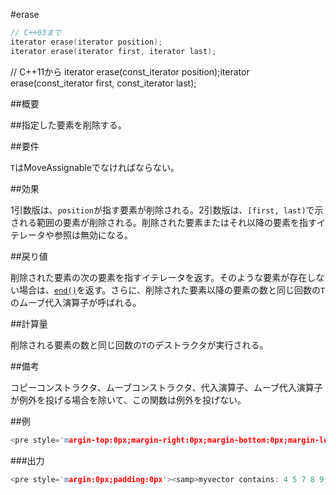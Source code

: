 #erase
```cpp
// C++03まで
iterator erase(iterator position);
iterator erase(iterator first, iterator last);
```

// C++11から
iterator erase(const_iterator position);iterator erase(const_iterator first, const_iterator last);



##概要

##指定した要素を削除する。

##要件

`T`はMoveAssignableでなければならない。


##効果

1引数版は、`position`が指す要素が削除される。2引数版は、`[first, last)`で示される範囲の要素が削除される。削除された要素またはそれ以降の要素を指すイテレータや参照は無効になる。


##戻り値

削除された要素の次の要素を指すイテレータを返す。そのような要素が存在しない場合は、[`end()`](/reference/vector/end.md)を返す。さらに、削除された要素以降の要素の数と同じ回数の`T`のムーブ代入演算子が呼ばれる。


##計算量

削除される要素の数と同じ回数の`T`のデストラクタが実行される。


##備考

コピーコンストラクタ、ムーブコンストラクタ、代入演算子、ムーブ代入演算子が例外を投げる場合を除いて、この関数は例外を投げない。

##例

```cpp
<pre style='margin-top:0px;margin-right:0px;margin-bottom:0px;margin-left:0px;padding-top:0px;padding-right:0px;padding-bottom:0px;padding-left:0px'><dfn style='font-style:normal'>#include <iostream></dfn><dfn style='font-style:normal'>#include <vector></dfn><var style='font-style:normal'>int</var> main (){  <var style='font-style:normal'>unsigned</var> <var style='font-style:normal'>int</var> i;  std::vector<<var style='font-style:normal'>unsigned</var> <var style='font-style:normal'>int</var>> myvector;  <cite style='font-style:normal'>// set some values (from 1 to 10)</cite>  <var style='font-style:normal'>for</var> (i=1; i<=10; i++) myvector.push_back(i);    <cite style='font-style:normal'>// erase the 6th element</cite>  myvector.erase(myvector.begin()+5);  <cite style='font-style:normal'>// erase the first 3 elements:</cite>  myvector.erase(myvector.begin(),myvector.begin()+3);  std::cout << <kbd style='font-style:normal'>"myvector contains:"</kbd>;  <var style='font-style:normal'>for</var> (i=0; i<myvector.size(); i++)    std::cout << <kbd style='font-style:normal'>" "</kbd> << myvector[i];  std::cout << std::endl;  <var style='font-style:normal'>return</var> 0;}</pre>
```

###出力

```cpp
<pre style='margin:0px;padding:0px'><samp>myvector contains: 4 5 7 8 9 10</samp></pre>
```
